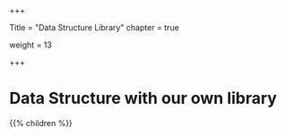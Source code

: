 +++

Title = "Data Structure Library"
chapter = true

weight = 13

+++

# Data Structure with our own library

{{% children %}}

